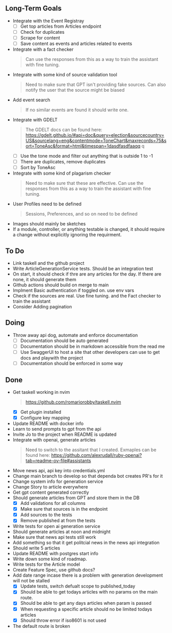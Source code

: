 ## Long-Term Goals

- Integrate with the Event Registray
    * [ ] Get top articles from Articles endpoint
    * [ ] Check for duplicates
    * [ ] Scrape for content
    * [ ] Save content as events and articles related to events
- Integrate with a fact checker
    > Can use the responses from this as a way to train the assistant with fine tuning.
- Integrate with some kind of source validation tool
    > Need to make sure that GPT isn't providing fake sources. Can also notify the user that the source might be biased
- Add event search
    > If no similar events are found it should write one.
- Integrate with GDELT
    > The GDELT docs can be found here: https://gdelt.github.io/#api=doc&query=election&sourcecountry=US&sourcelang=eng&contentmode=ToneChart&maxrecords=75&sort=ToneAsc&format=html&timespan=1dasdfasdfaaqq q
    * [ ] Use the tone mode and filter out anything that is outside 1 to -1
    * [ ] There are duplicates, remove duplicates
    * [ ] Sort by ToneAsc
- Integrate with some kind of plagarism checker
    > Need to make sure that these are effective.
    > Can use the responses from this as a way to train the assistant with fine tuning.
- User Profiles need to be defined
    > Sessions, Preferences, and so on need to be defined
- Images should mainly be sketches
- If a module, controller, or anything testable is changed, it should require a change without explicitly ignoring the requirment.

## To Do

- Link taskell and the github project
- Write ArticleGenerationService tests. Should be an integration test
- On start, it should check if thre are any articles for the day. If there are none, it should generate them
- Github actions should build on merge to main
- Implment Basic authentication if toggled on. use env vars
- Check if the sources are real. Use fine tuning. and the Fact checker to train the assistant
- Consider Adding pagination

## Doing

- Throw away api dog, automate and enforce documentation
    * [ ] Documentation should be auto generated
    * [ ] Documentation should be in markdown accessible from the read me
    * [ ] Use SwaggerUI to host a site that other developers can use to get docs and playwith the project
    * [ ] Documentation should be  enforced in some way

## Done

- Get taskell working in nvim
    > https://github.com/romariorobby/taskell.nvim
    * [x] Get plugin installed
    * [x] Configure key mapping
- Update README with docker info
- Learn to send prompts to gpt from the api
- Invite Jo to the project when README is updated
- Integrate with openai, generate articles
    > Need to switch to the assitant that I created. Exmaples can be found here: https://github.com/alexrudall/ruby-openai?tab=readme-ov-file#assistants
- Move news api, api key into credentials.yml
- Change main branch to develop so that dependa bot creates PR's for it
- Change system info for generation service
- Change Story to article everywhere
- Get gpt content generated correctly
- Should generate articles from GPT and store them in the DB
    * [x] Add validations for all columns
    * [x] Make sure that sources is in the endpoint
    * [x] Add sources to the tests
    * [x] Remove published at from the tests
- Write tests for open ai generation service
- Should generate articles at noon and midnight
- Make sure that news api tests still work
- Add something so that it get politcial news in the news api integration
- Should write 5 articles
- Update README with postgres start info
- Write down some kind of roadmap.
- Write tests for the Article model
- Create Feature Spec, use github docs?
- Add date range incase there is a problem with generation development will not be stalled
    * [x] Update tests, switch defualt scope to published_today
    * [x] Should be able to get todays articles with no params on the main route.
    * [x] Should be able to get any days articles when param is passed
    * [x] When requesting a specific article should no be limited todays articles
    * [x] Should throw error if iso8601  is not used
- The default route is broken
